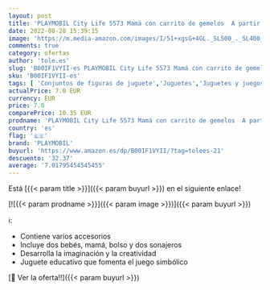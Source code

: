 ```yaml
---
layout: post
title: 'PLAYMOBIL City Life 5573 Mamá con carrito de gemelos  A partir de 6 años'
date: 2022-08-28 15:39:15
image: 'https://m.media-amazon.com/images/I/51+xgsG+4GL._SL500_._SL400_.jpg'
comments: true
category: ofertas
author: 'tole.es'
slug: 'B00IF1VYII-es PLAYMOBIL City Life 5573 Mamá con carrito de gemelos A...'
sku: 'B00IF1VYII-es'
tags: [ 'Conjuntos de figuras de juguete','Juguetes','Juguetes y juegos','Muñecos y figuras','playmobil','🇪🇸', ]
actualPrice: 7.0 EUR
currency: EUR
price: 7.0
comparePrice: 10.35 EUR
prodname: 'PLAYMOBIL City Life 5573 Mamá con carrito de gemelos  A partir de 6 años'
country: 'es'
flag: '🇪🇸'
brand: 'PLAYMOBIL'
buyurl: 'https://www.amazon.es/dp/B00IF1VYII/?tag=tolees-21'
descuento: '32.37'
average: '7.01795454545455'
---
```


Está [{{< param title >}}]({{< param buyurl >}}) en el siguiente enlace!

[![{{< param prodname >}}]({{< param image >}})]({{< param buyurl >}})

ℹ️:

- Contiene varios accesorios
- Incluye dos bebés, mamá, bolso y dos sonajeros
- Desarrolla la imaginación y la creatividad
- Juguete educativo que fomenta el juego simbólico

[🛒 Ver la oferta!!]({{< param buyurl >}})
